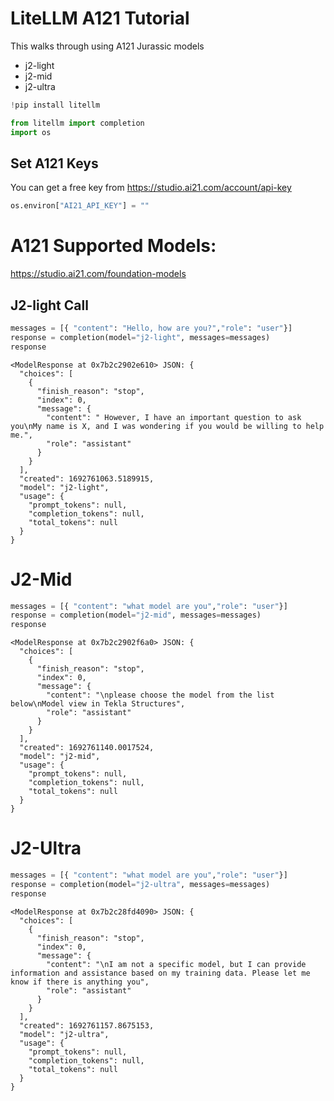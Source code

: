 # LiteLLM A121 Tutorial

This walks through using A121 Jurassic models
* j2-light
* j2-mid
* j2-ultra


```python
!pip install litellm
```


```python
from litellm import completion
import os
```

## Set A121 Keys
You can get a free key from https://studio.ai21.com/account/api-key


```python
os.environ["AI21_API_KEY"] = ""
```

# A121 Supported Models:
https://studio.ai21.com/foundation-models

## J2-light Call


```python
messages = [{ "content": "Hello, how are you?","role": "user"}]
response = completion(model="j2-light", messages=messages)
response
```




    <ModelResponse at 0x7b2c2902e610> JSON: {
      "choices": [
        {
          "finish_reason": "stop",
          "index": 0,
          "message": {
            "content": " However, I have an important question to ask you\nMy name is X, and I was wondering if you would be willing to help me.",
            "role": "assistant"
          }
        }
      ],
      "created": 1692761063.5189915,
      "model": "j2-light",
      "usage": {
        "prompt_tokens": null,
        "completion_tokens": null,
        "total_tokens": null
      }
    }



# J2-Mid


```python
messages = [{ "content": "what model are you","role": "user"}]
response = completion(model="j2-mid", messages=messages)
response
```




    <ModelResponse at 0x7b2c2902f6a0> JSON: {
      "choices": [
        {
          "finish_reason": "stop",
          "index": 0,
          "message": {
            "content": "\nplease choose the model from the list below\nModel view in Tekla Structures",
            "role": "assistant"
          }
        }
      ],
      "created": 1692761140.0017524,
      "model": "j2-mid",
      "usage": {
        "prompt_tokens": null,
        "completion_tokens": null,
        "total_tokens": null
      }
    }



# J2-Ultra


```python
messages = [{ "content": "what model are you","role": "user"}]
response = completion(model="j2-ultra", messages=messages)
response
```




    <ModelResponse at 0x7b2c28fd4090> JSON: {
      "choices": [
        {
          "finish_reason": "stop",
          "index": 0,
          "message": {
            "content": "\nI am not a specific model, but I can provide information and assistance based on my training data. Please let me know if there is anything you",
            "role": "assistant"
          }
        }
      ],
      "created": 1692761157.8675153,
      "model": "j2-ultra",
      "usage": {
        "prompt_tokens": null,
        "completion_tokens": null,
        "total_tokens": null
      }
    }


